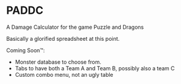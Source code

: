 # PADDC
A Damage Calculator for the game Puzzle and Dragons

Basically a glorified spreadsheet at this point.

Coming Soon™:
- Monster database to choose from.
- Tabs to have both a Team A and Team B, possibly also a team C
- Custom combo menu, not an ugly table
